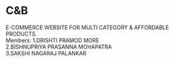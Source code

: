 # C&B
E-COMMERCE WEBSITE FOR MULTI CATEGORY &amp; AFFORDABLE PRODUCTS. 
<br>
Members:
1.DRISHTI PRAMOD MORE
<br>
2.BISHNUPRIYA PRASANNA MOHAPATRA
<br>
3.SAKSHI NAGARAJ PALANKAR
